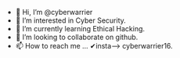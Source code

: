 - 👋 Hi, I’m @cyberwarrier
- 👀 I’m interested in Cyber Security.
- 🌱 I’m currently learning Ethical Hacking.
- 💞️ I’m looking to collaborate on github.
- 📫 How to reach me ...  ✔insta--> cyberwarrier16.
<!---
cyberworrier1/cyberworrier1 is a ✨ special ✨ repository because its `README.md` (this file) appears on your GitHub profile.
You can click the Preview link to take a look at your changes.
--->
